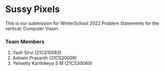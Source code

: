# Sussy Pixels
This is our submission for WinterSchool 2022 Problem Statements for the vertical: Computer Vision.

### Team Members

1. Yash Sirvi (21CS10083)
2. Ashwin Prasanth (21CS30009)
3. Yelisetty Karthikeya S M (21CS30060)
